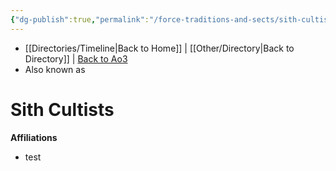 ```yaml
---
{"dg-publish":true,"permalink":"/force-traditions-and-sects/sith-cultists/","tags":["sith","faction"],"noteIcon":"saber1"}
---
```


- [[Directories/Timeline\|Back to Home]] | [[Other/Directory\|Back to Directory]] | [Back to Ao3](https://archiveofourown.org/works/19334440/chapters/45992584)
- Also known as

# Sith Cultists


**Affiliations** 
- test
